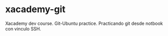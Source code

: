 # xacademy-git
Xacademy dev course. Git-Ubuntu practice.
Practicando git desde notbook con vinculo SSH.
